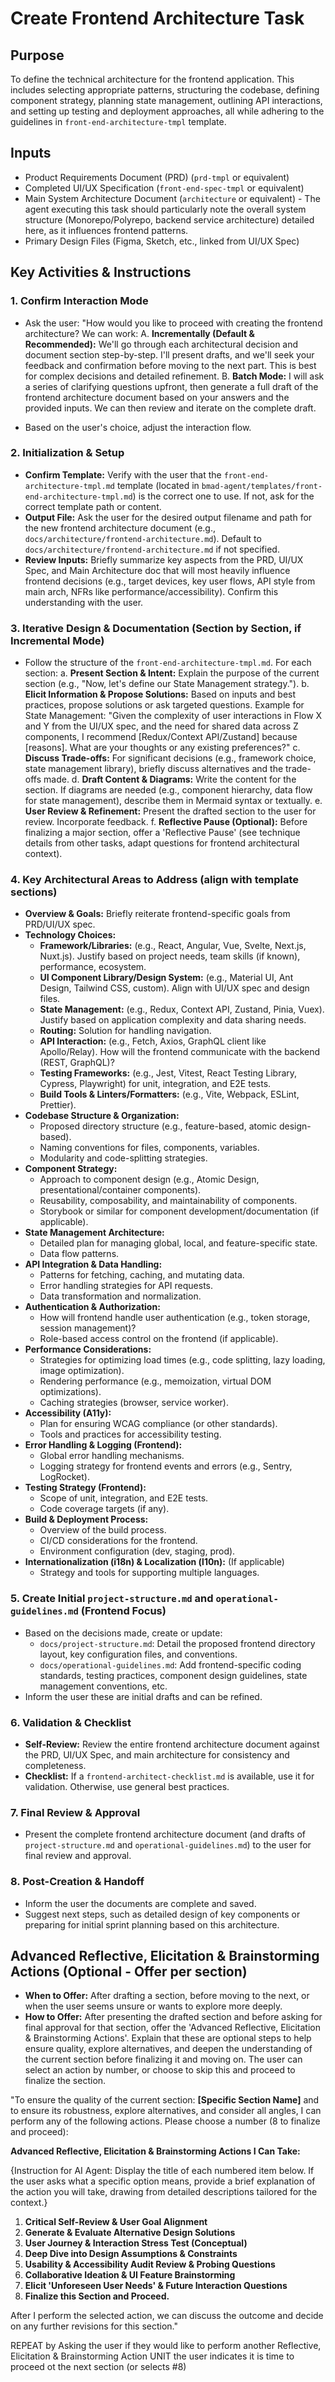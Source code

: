 # Create Frontend Architecture Task

## Purpose

To define the technical architecture for the frontend application. This includes selecting appropriate patterns, structuring the codebase, defining component strategy, planning state management, outlining API interactions, and setting up testing and deployment approaches, all while adhering to the guidelines in `front-end-architecture-tmpl` template.

## Inputs

- Product Requirements Document (PRD) (`prd-tmpl` or equivalent)
- Completed UI/UX Specification (`front-end-spec-tmpl` or equivalent)
- Main System Architecture Document (`architecture` or equivalent) - The agent executing this task should particularly note the overall system structure (Monorepo/Polyrepo, backend service architecture) detailed here, as it influences frontend patterns.
- Primary Design Files (Figma, Sketch, etc., linked from UI/UX Spec)

## Key Activities & Instructions

### 1. Confirm Interaction Mode

- Ask the user: "How would you like to proceed with creating the frontend architecture? We can work:
  A. **Incrementally (Default & Recommended):** We'll go through each architectural decision and document section step-by-step. I'll present drafts, and we'll seek your feedback and confirmation before moving to the next part. This is best for complex decisions and detailed refinement.
  B. **Batch Mode:** I will ask a series of clarifying questions upfront, then generate a full draft of the frontend architecture document based on your answers and the provided inputs. We can then review and iterate on the complete draft.

- Based on the user's choice, adjust the interaction flow.

### 2. Initialization & Setup

- **Confirm Template:** Verify with the user that the `front-end-architecture-tmpl.md` template (located in `bmad-agent/templates/front-end-architecture-tmpl.md`) is the correct one to use. If not, ask for the correct template path or content.
- **Output File:** Ask the user for the desired output filename and path for the new frontend architecture document (e.g., `docs/architecture/frontend-architecture.md`). Default to `docs/architecture/frontend-architecture.md` if not specified.
- **Review Inputs:** Briefly summarize key aspects from the PRD, UI/UX Spec, and Main Architecture doc that will most heavily influence frontend decisions (e.g., target devices, key user flows, API style from main arch, NFRs like performance/accessibility). Confirm this understanding with the user.

### 3. Iterative Design & Documentation (Section by Section, if Incremental Mode)

- Follow the structure of the `front-end-architecture-tmpl.md`. For each section:
    a. **Present Section & Intent:** Explain the purpose of the current section (e.g., "Now, let's define our State Management strategy.").
    b. **Elicit Information & Propose Solutions:** Based on inputs and best practices, propose solutions or ask targeted questions. Example for State Management: "Given the complexity of user interactions in Flow X and Y from the UI/UX spec, and the need for shared data across Z components, I recommend [Redux/Context API/Zustand] because [reasons]. What are your thoughts or any existing preferences?"
    c. **Discuss Trade-offs:** For significant decisions (e.g., framework choice, state management library), briefly discuss alternatives and the trade-offs made.
    d. **Draft Content & Diagrams:** Write the content for the section. If diagrams are needed (e.g., component hierarchy, data flow for state management), describe them in Mermaid syntax or textually.
    e. **User Review & Refinement:** Present the drafted section to the user for review. Incorporate feedback.
    f. **Reflective Pause (Optional):** Before finalizing a major section, offer a 'Reflective Pause' (see technique details from other tasks, adapt questions for frontend architectural context).

### 4. Key Architectural Areas to Address (align with template sections)

- **Overview & Goals:** Briefly reiterate frontend-specific goals from PRD/UI/UX spec.
- **Technology Choices:**
    - **Framework/Libraries:** (e.g., React, Angular, Vue, Svelte, Next.js, Nuxt.js). Justify based on project needs, team skills (if known), performance, ecosystem.
    - **UI Component Library/Design System:** (e.g., Material UI, Ant Design, Tailwind CSS, custom). Align with UI/UX spec and design files.
    - **State Management:** (e.g., Redux, Context API, Zustand, Pinia, Vuex). Justify based on application complexity and data sharing needs.
    - **Routing:** Solution for handling navigation.
    - **API Interaction:** (e.g., Fetch, Axios, GraphQL client like Apollo/Relay). How will the frontend communicate with the backend (REST, GraphQL)?
    - **Testing Frameworks:** (e.g., Jest, Vitest, React Testing Library, Cypress, Playwright) for unit, integration, and E2E tests.
    - **Build Tools & Linters/Formatters:** (e.g., Vite, Webpack, ESLint, Prettier).
- **Codebase Structure & Organization:**
    - Proposed directory structure (e.g., feature-based, atomic design-based).
    - Naming conventions for files, components, variables.
    - Modularity and code-splitting strategies.
- **Component Strategy:**
    - Approach to component design (e.g., Atomic Design, presentational/container components).
    - Reusability, composability, and maintainability of components.
    - Storybook or similar for component development/documentation (if applicable).
- **State Management Architecture:**
    - Detailed plan for managing global, local, and feature-specific state.
    - Data flow patterns.
- **API Integration & Data Handling:**
    - Patterns for fetching, caching, and mutating data.
    - Error handling strategies for API requests.
    - Data transformation and normalization.
- **Authentication & Authorization:**
    - How will frontend handle user authentication (e.g., token storage, session management)?
    - Role-based access control on the frontend (if applicable).
- **Performance Considerations:**
    - Strategies for optimizing load times (e.g., code splitting, lazy loading, image optimization).
    - Rendering performance (e.g., memoization, virtual DOM optimizations).
    - Caching strategies (browser, service worker).
- **Accessibility (A11y):**
    - Plan for ensuring WCAG compliance (or other standards).
    - Tools and practices for accessibility testing.
- **Error Handling & Logging (Frontend):**
    - Global error handling mechanisms.
    - Logging strategy for frontend events and errors (e.g., Sentry, LogRocket).
- **Testing Strategy (Frontend):**
    - Scope of unit, integration, and E2E tests.
    - Code coverage targets (if any).
- **Build & Deployment Process:**
    - Overview of the build process.
    - CI/CD considerations for the frontend.
    - Environment configuration (dev, staging, prod).
- **Internationalization (i18n) & Localization (l10n):** (If applicable)
    - Strategy and tools for supporting multiple languages.

### 5. Create Initial `project-structure.md` and `operational-guidelines.md` (Frontend Focus)

- Based on the decisions made, create or update:
    - `docs/project-structure.md`: Detail the proposed frontend directory layout, key configuration files, and conventions.
    - `docs/operational-guidelines.md`: Add frontend-specific coding standards, testing practices, component design guidelines, state management conventions, etc.
- Inform the user these are initial drafts and can be refined.

### 6. Validation & Checklist

- **Self-Review:** Review the entire frontend architecture document against the PRD, UI/UX Spec, and main architecture for consistency and completeness.
- **Checklist:** If a `frontend-architect-checklist.md` is available, use it for validation. Otherwise, use general best practices.

### 7. Final Review & Approval

- Present the complete frontend architecture document (and drafts of `project-structure.md` and `operational-guidelines.md`) to the user for final review and approval.

### 8. Post-Creation & Handoff

- Inform the user the documents are complete and saved.
- Suggest next steps, such as detailed design of key components or preparing for initial sprint planning based on this architecture.

## Advanced Reflective, Elicitation & Brainstorming Actions (Optional - Offer per section)

- **When to Offer:** After drafting a section, before moving to the next, or when the user seems unsure or wants to explore more deeply.
- **How to Offer:** After presenting the drafted section and before asking for final approval for that section, offer the 'Advanced Reflective, Elicitation & Brainstorming Actions'. Explain that these are optional steps to help ensure quality, explore alternatives, and deepen the understanding of the current section before finalizing it and moving on. The user can select an action by number, or choose to skip this and proceed to finalize the section.

"To ensure the quality of the current section: **[Specific Section Name]** and to ensure its robustness, explore alternatives, and consider all angles, I can perform any of the following actions. Please choose a number (8 to finalize and proceed):

**Advanced Reflective, Elicitation & Brainstorming Actions I Can Take:**

{Instruction for AI Agent: Display the title of each numbered item below. If the user asks what a specific option means, provide a brief explanation of the action you will take, drawing from detailed descriptions tailored for the context.}

1.  **Critical Self-Review & User Goal Alignment**
2.  **Generate & Evaluate Alternative Design Solutions**
3.  **User Journey & Interaction Stress Test (Conceptual)**
4.  **Deep Dive into Design Assumptions & Constraints**
5.  **Usability & Accessibility Audit Review & Probing Questions**
6.  **Collaborative Ideation & UI Feature Brainstorming**
7.  **Elicit 'Unforeseen User Needs' & Future Interaction Questions**
8.  **Finalize this Section and Proceed.**

After I perform the selected action, we can discuss the outcome and decide on any further revisions for this section."

REPEAT by Asking the user if they would like to perform another Reflective, Elicitation & Brainstorming Action UNIT the user indicates it is time to proceed ot the next section (or selects #8)
